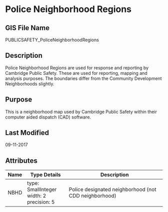 # Police Neighborhood Regions
## GIS File Name
PUBLICSAFETY_PoliceNeighborhoodRegions
## Description
<DIV STYLE="text-align:Left;"><DIV><DIV><P><SPAN>Police Neighborhood Regions are used for response and reporting by Cambridge Public Safety. These are used for reporting, mapping and analysis purposes. The boundaries differ from the Community Development Neighborhoods slightly.</SPAN></P></DIV></DIV></DIV>

## Purpose
This is a neighborhood map used by Cambridge Public Safety within their computer aided dispatch (CAD) software. 
## Last Modified
09-11-2017
## Attributes
|Name|Type Details|Description|
|----|------------|-----------|
|NBHD|type: SmallInteger<br/>width: 2<br/>precision: 5|Police designated neighborhood (not CDD neighborhood)|
